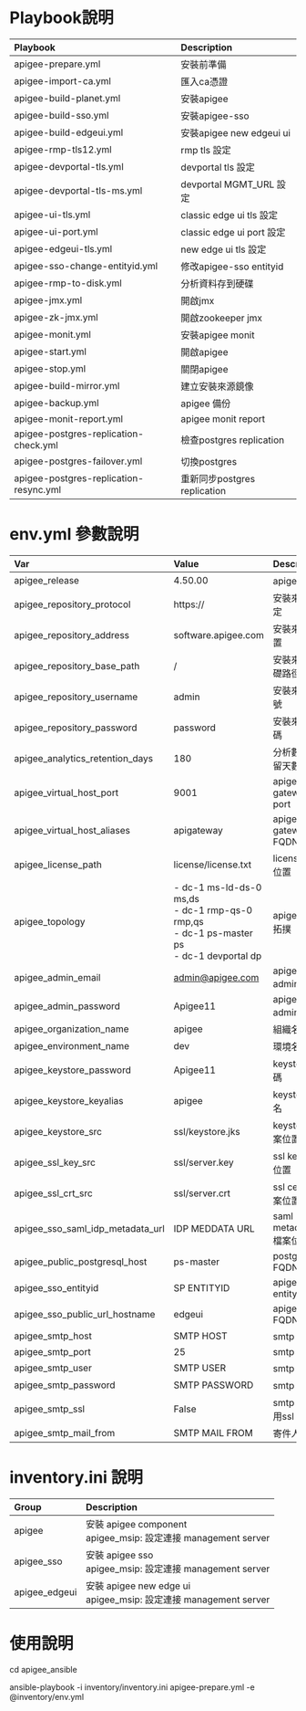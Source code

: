 # Playbook說明

Playbook                               | Description
:--------------------------------------|:------------------------
apigee-prepare.yml                     | 安裝前準備
apigee-import-ca.yml                   | 匯入ca憑證
apigee-build-planet.yml                | 安裝apigee
apigee-build-sso.yml                   | 安裝apigee-sso
apigee-build-edgeui.yml                | 安裝apigee new edgeui ui
apigee-rmp-tls12.yml                   | rmp tls 設定
apigee-devportal-tls.yml               | devportal tls 設定
apigee-devportal-tls-ms.yml            | devportal MGMT_URL 設定
apigee-ui-tls.yml                      | classic edge ui tls 設定
apigee-ui-port.yml                     | classic edge ui port 設定
apigee-edgeui-tls.yml                  | new edge ui tls 設定
apigee-sso-change-entityid.yml         | 修改apigee-sso entityid
apigee-rmp-to-disk.yml                 | 分析資料存到硬碟
apigee-jmx.yml                         | 開啟jmx
apigee-zk-jmx.yml                      | 開啟zookeeper jmx
apigee-monit.yml                       | 安裝apigee monit
apigee-start.yml                       | 開啟apigee
apigee-stop.yml                        | 關閉apigee
apigee-build-mirror.yml                | 建立安裝來源鏡像
apigee-backup.yml                      | apigee 備份
apigee-monit-report.yml                | apigee monit report
apigee-postgres-replication-check.yml  | 檢查postgres replication
apigee-postgres-failover.yml           | 切換postgres
apigee-postgres-replication-resync.yml | 重新同步postgres replication


# env.yml 參數說明

Var                              | Value                      | Description
:--------------------------------|:------------------------|:------------------------
apigee_release	                 | 4.50.00	               | apigee 版本
apigee_repository_protocol	     | https://	               | 安裝來源協定
apigee_repository_address	     | software.apigee.com	   | 安裝來源位置
apigee_repository_base_path	     | /	                   | 安裝來源基礎路徑
apigee_repository_username	     | admin	               | 安裝來源帳號
apigee_repository_password	     | password	               | 安裝來源密碼
apigee_analytics_retention_days	 | 180	                   | 分析數據保留天數
apigee_virtual_host_port	     | 9001	                   | apigee gateway port
apigee_virtual_host_aliases	     | apigateway	           | apigee gateway FQDN
apigee_license_path	             | license/license.txt	   | license檔案位置
apigee_topology                  | - dc-1 ms-ld-ds-0 ms,ds<br> - dc-1 rmp-qs-0 rmp,qs<br> - dc-1 ps-master ps<br> - dc-1 devportal dp | apigee 角色拓撲 
apigee_admin_email	             | admin@apigee.com	       | apigee admin 帳號
apigee_admin_password	         | Apigee11	               | apigee admin 密碼
apigee_organization_name	     | apigee	               | 組織名稱
apigee_environment_name	         | dev	                   | 環境名稱
apigee_keystore_password		 | Apigee11                | keystore密碼
apigee_keystore_keyalias	     | apigee	               | keystore 別名
apigee_keystore_src	             | ssl/keystore.jks	       | keystore 檔案位置
apigee_ssl_key_src	             | ssl/server.key	       | ssl key 檔案位置
apigee_ssl_crt_src	             | ssl/server.crt	       | ssl cert 檔案位置
apigee_sso_saml_idp_metadata_url | IDP MEDDATA URL         | saml metadata 檔案位置
apigee_public_postgresql_host	 | ps-master               | postgres FQDN
apigee_sso_entityid		         | SP ENTITYID             | apigee sso entityid
apigee_sso_public_url_hostname	 | edgeui	               | apigee sso FQDN
apigee_smtp_host		         | SMTP HOST               | smtp 位置
apigee_smtp_port	             | 25	                   | smtp port
apigee_smtp_user		         | SMTP USER               | smtp 帳號
apigee_smtp_password		     | SMTP PASSWORD           | smtp 密碼
apigee_smtp_ssl	                 | False	               | smtp 是否啟用ssl
apigee_smtp_mail_from		     | SMTP MAIL FROM          | 寄件人email


# inventory.ini 說明

Group                   | Description
:-----------------------|:---------------------------------------
apigee	                | 安裝 apigee component <br> apigee_msip: 設定連接 management server
apigee_sso	            | 安裝 apigee sso <br> apigee_msip: 設定連接 management server
apigee_edgeui	        | 安裝 apigee new edge ui <br> apigee_msip: 設定連接 management server



# 使用說明

cd apigee_ansible

ansible-playbook -i inventory/inventory.ini apigee-prepare.yml -e @inventory/env.yml